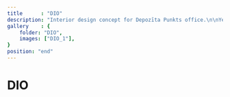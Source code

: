 ```yaml
---
title      : "DIO"
description: "Interior design concept for Depozīta Punkts office.\n\nYear: 2022\nArea: 680m2\nLocation: Riga, Latvia\n\nInterior design: Annija Straume, Anna Miezīte"
gallery    : {
    folder: "DIO",
    images: ["DIO_1"],
}
position: "end"
---
```

# DIO